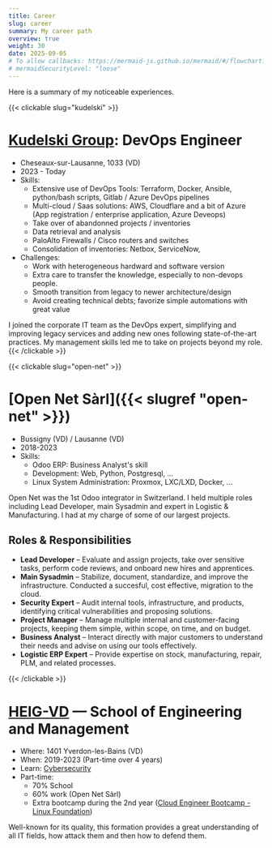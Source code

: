 ```yaml
---
title: Career
slug: career
summary: My career path
overview: true
weight: 30
date: 2025-09-05
# To allow callbacks: https://mermaid-js.github.io/mermaid/#/flowchart?id=interaction
# mermaidSecurityLevel: "loose" 
---
```


Here is a summary of my noticeable experiences.  


{{< clickable slug="kudelski" >}}
# [Kudelski Group](https://www.nagra.com/): DevOps Engineer
* Cheseaux-sur-Lausanne, 1033 (VD)
* 2023 - Today
* Skills:
  * Extensive use of DevOps Tools: Terraform, Docker, Ansible, python/bash scripts, Gitlab / Azure DevOps pipelines
  * Multi-cloud / Saas solutions: AWS, Cloudflare and a bit of Azure (App registration / enterprise application, Azure Deveops)
  * Take over of abandonned projects / inventories
  * Data retrieval and analysis
  * PaloAlto Firewalls / Cisco routers and switches
  * Consolidation of inventories: Netbox, ServiceNow, 
* Challenges:
  * Work with heterogeneous hardward and software version
  * Extra care to transfer the knowledge, especially to non-devops people.
  * Smooth transition from legacy to newer architecture/design
  * Avoid creating technical debts; favorize simple automations with great value

I joined the corporate IT team as the DevOps expert, simplifying and improving legacy services and adding new ones following state-of-the-art practices.
My management skills led me to take on projects beyond my role.
{{< /clickable >}}



<!-- # Current Skills
Have a look at my [skills]({{< slugref "skills" >}}) -->
{{< clickable slug="open-net" >}}

# [Open Net Sàrl]({{< slugref "open-net" >}})
* Bussigny (VD) / Lausanne (VD)
* 2018-2023
* Skills:
  * Odoo ERP: Business Analyst's skill 
  * Development: Web, Python, Postgresql, ...
  * Linux System Administration: Proxmox, LXC/LXD, Docker, ...

Open Net was the 1st Odoo integrator in Switzerland. I held multiple roles including Lead Developer, main Sysadmin and expert in Logistic & Manufacturing. I had at my charge of some of our largest  projects.

## Roles & Responsibilities

- **Lead Developer** – Evaluate and assign projects, take over sensitive tasks, perform code reviews, and onboard new hires and apprentices.  
- **Main Sysadmin** – Stabilize, document, standardize, and improve the infrastructure. Conducted a succesful, cost effective, migration to the cloud. 
- **Security Expert** – Audit internal tools, infrastructure, and products, identifying critical vulnerabilities and proposing solutions.  
- **Project Manager** – Manage multiple internal and customer-facing projects, keeping them simple, within scope, on time, and on budget.  
- **Business Analyst** – Interact directly with major customers to understand their needs and advise on using our tools effectively.  
- **Logistic ERP Expert** – Provide expertise on stock, manufacturing, repair, PLM, and related processes.

{{< /clickable >}}

# [HEIG-VD](https://heig-vd.ch/en) — School of Engineering and Management
* Where: 1401 Yverdon-les-Bains (VD)
* When: 2019-2023 (Part-time over 4 years)
* Learn: [Cybersecurity](https://heig-vd.ch/formations/bachelor/filieres/informatique-et-systemes-de-communication/securite-informatique)
* Part-time:
  * 70% School
  * 60% work (Open Net Sàrl)
  * Extra bootcamp during the 2nd year
    ([Cloud Engineer Bootcamp - Linux Foundation](https://training.linuxfoundation.org/training/cloud-engineer-bootcamp/))


Well-known for its quality, this formation provides a great understanding of all IT fields, how attack them and then how to defend them.


<!-- 
{{<rawhtml>}}
<script>
  var callback = function () {
      alert('A callback was triggered');
  };
</script>
{{</rawhtml>}} 

```mermaid
flowchart TB
    A([Highschool: Biology & Chemistry])
    B([EPFL: Physic])
    C([Heig-vd: Computer Science])
    A-- Wanted to learn more --&gt;B 
    B-- Discover CS: Reconversion --&gt;C
    click A callback "Tooltip for a callback"
    click B "https://www.github.com" "This is a tooltip for a link"
    click C call callback() "Tooltip for a callback"
    click D href "https://www.github.com" "This is a tooltip for a link"
```  -->


